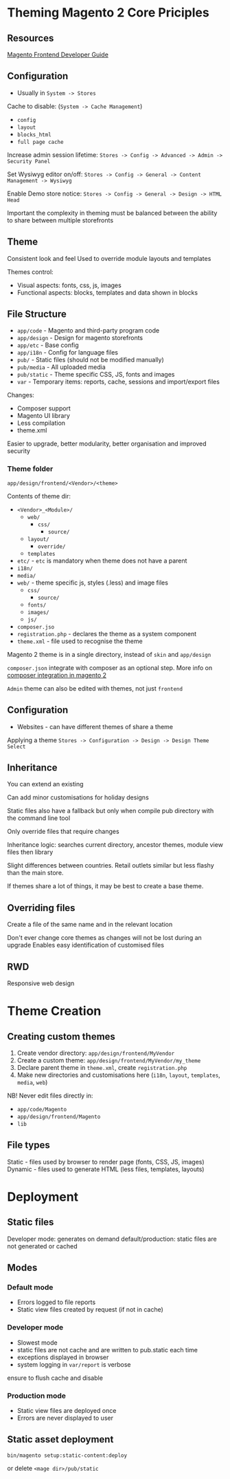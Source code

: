 # Theming Magento 2 Core Priciples

## Resources

[Magento Frontend Developer Guide](http://devdocs.magento.com/guides/v2.1/frontend-dev-guide/bk-frontend-dev-guide.html)

## Configuration

* Usually in `System -> Stores`

Cache to disable: (`System -> Cache Management`)
* `config`
* `layout`
* `blocks_html`
* `full page cache`

Increase admin session lifetime: `Stores -> Config -> Advanced -> Admin -> Security Panel`

Set Wysiwyg editor on/off: `Stores -> Config -> General -> Content Management -> Wysiwyg`

Enable Demo store notice: `Stores -> Config -> General -> Design -> HTML Head`

Important the complexity in theming must be balanced between the ability to share between multiple storefronts

## Theme

Consistent look and feel
Used to override module layouts and templates

Themes control:
* Visual aspects: fonts, css, js, images
* Functional aspects: blocks, templates and data shown in blocks

## File Structure

* `app/code` - Magento and third-party program code
* `app/design` - Design for magento storefronts
* `app/etc` - Base config
* `app/i18n` - Config for language files
* `pub/` - Static files (should not be modified manually)
* `pub/media` - All uploaded media
* `pub/static` - Theme specific CSS, JS, fonts and images
* `var` - Temporary items: reports, cache, sessions and import/export files

Changes:
* Composer support
* Magento UI library
* Less compilation
* theme.xml

Easier to upgrade, better modularity, better organisation and improved security

### Theme folder

`app/design/frontend/<Vendor>/<theme>`

Contents of theme dir:
* `<Vendor>_<Module>/`
  * `web/`
    * `css/`
      * `source/`
  * `layout/`
      * `override/`
  * `templates`
* `etc/` - `etc` is mandatory when theme does not have a parent
* `i18n/`
* `media/`
* `web/` - theme specific js, styles (.less) and image files
  * `css/`
    * `source/`
  * `fonts/`
  * `images/`
  * `js/`
* `composer.jso`
* `registration.php` - declares the theme as a system component
* `theme.xml` - file used to recognise the theme

Magento 2 theme is in a single directory, instead of `skin` and `app/design`

`composer.json` integrate with composer as an optional step. More info on [composer integration in magento 2](http://devdocs.magento.com/guides/v2.1/extension-dev-guide/build/composer-integration.html)

`Admin` theme can also be edited with themes, not just `frontend`

## Configuration

- Websites - can have different themes of share a theme

Applying a theme `Stores -> Configuration -> Design -> Design Theme Select`

## Inheritance

You can extend an existing

Can add minor customisations for holiday designs

Static files also have a fallback but only when compile pub directory with the command line tool

Only override files that require changes

Inheritance logic: searches current directory, ancestor themes, module view files then library

Slight differences between countries. Retail outlets similar but less flashy than the main store.

If themes share a lot of things, it may be best to create a base theme.

## Overriding files

Create a file of the same name and in the relevant location

Don't ever change core themes as changes will not be lost during an upgrade
Enables easy identification of customised files

## RWD

Responsive web design

# Theme Creation

## Creating custom themes

1. Create vendor directory: `app/design/frontend/MyVendor`
2. Create a custom theme: `app/design/frontend/MyVendor/my_theme`
3. Declare parent theme in `theme.xml`, create `registration.php`
4. Make new directories and customisations here (`i18n`, `layout`, `templates`, `media`, `web`)

NB! Never edit files directly in:
* `app/code/Magento`
* `app/design/frontend/Magento`
* `lib`

## File types

Static - files used by browser to render page (fonts, CSS, JS, images)
Dynamic - files used to generate HTML (less files, templates, layouts)

# Deployment

## Static files

Developer mode: generates on demand
default/production: static files are not generated or cached

## Modes

### Default mode

* Errors logged to file reports
* Static view files created by request (if not in cache)

### Developer mode

* Slowest mode
* static files are not cache and are written to pub.static each time
* exceptions displayed in browser
* system logging in `var/report` is verbose

ensure to flush cache and disable

### Production mode

* Static view files are deployed once
* Errors are never displayed to user

## Static asset deployment

`bin/magento setup:static-content:deploy`

or delete `<mage dir>/pub/static`
